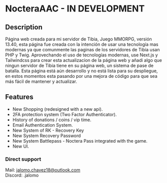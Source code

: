 # NocteraAAC - IN DEVELOPMENT

## Description
Página web creada para mi servidor de Tibia, Juego MMORPG, versión 13.40, esta página fue creada con la intención de usar una tecnología mas modernas ya que comunmente las paginas de los servidores de Tibia usan PHP y Twig. Aprovechando el uso de tecnologías modernas, use Next.js y Tailwindcss para crear esta actualizacion de la página web y añadi algo que ningun servidor de Tibia tiene en su página web, un sistema de pase de batalla. Esta página está aún desarrollo y no está lista para su despliegue, en estos momentos esta pasando por una mejora de código para que sea más fácil de mantener y actualizar.


## Features
- New Shopping (redesigned with a new api).
- 2FA protection system (Two Factor Authenticator).
- History of donations / coins / vip time.
- Email Authentication System.
- New System of RK - Recovery Key
- New System Recovery Password
- New System Battlepass - Noctera Pass integrated with the game.
- New UI.


### Direct support
Mail: jalomo.chavez18@outlook.com</br>
Discord: .jalomo
